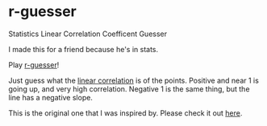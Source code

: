 # r-guesser
Statistics Linear Correlation Coefficent Guesser

I made this for a friend because he's in stats.

Play [r-guesser](https://netlockj.github.io/r-guesser/)!

Just guess what the [linear correlation](https://en.wikipedia.org/wiki/Correlation) is of the points. Positive and near 1 is going up, and very high correlation. Negative 1 is the same thing, but the line has a negative slope.

This is the original one that I was inspired by. Please check it out [here](https://www.rossmanchance.com/applets/2021/guesscorrelation/GuessCorrelation.html).
